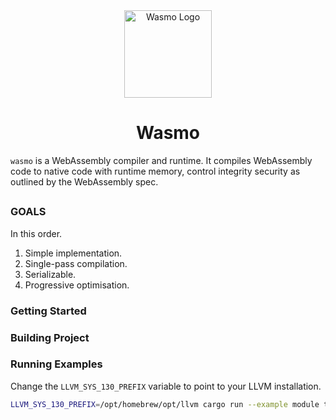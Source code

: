 <div align="center">
    <a href="#" target="_blank">
        <img src="https://raw.githubusercontent.com/appcypher/wasmo-old/master/media/wasmo.png" alt="Wasmo Logo" width="140" height="140"></img>
    </a>
</div>

<h1 align="center">Wasmo</h1>

`wasmo` is a WebAssembly compiler and runtime. It compiles WebAssembly code to native code with runtime memory, control integrity security as outlined by the WebAssembly spec.

##

### GOALS

In this order.

1. Simple implementation.
2. Single-pass compilation.
3. Serializable.
4. Progressive optimisation.

### Getting Started

### Building Project

### Running Examples

Change the `LLVM_SYS_130_PREFIX` variable to point to your LLVM installation.

```bash
LLVM_SYS_130_PREFIX=/opt/homebrew/opt/llvm cargo run --example module tests/samples/experiment.wat
```
